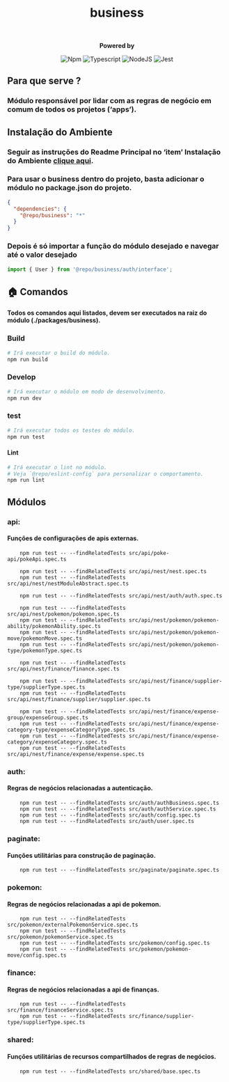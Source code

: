 <div style="text-align: center;">
    <h1>business</h1>
    <br/>
<p>
    <strong>Powered by</strong>

![Npm](https://shields.io/badge/npm-gray?logo=npm&style=falt)
![Typescript](https://img.shields.io/badge/typescript-%23323330.svg?style=falt&logo=typescript&logoColor=%233178C6)
![NodeJS](https://img.shields.io/badge/node.js-6DA55F?style=falt&logo=node.js&logoColor=white)
![Jest](https://img.shields.io/badge/jest-C53d15.svg?style=falt&logo=jest&logoColor=white)
</p>
</div>

## Para que serve ?
### Módulo responsável por lidar com as regras de negócio em comum de todos os projetos (‘apps’). 

## Instalação do Ambiente
### Seguir as instruções do Readme Principal no ‘item’ Instalação do Ambiente [clique aqui](../../README.md). 

### Para usar o business dentro do projeto, basta adicionar o módulo no package.json do projeto.
```json
{
  "dependencies": {
    "@repo/business": "*"
  }      
}
```
### Depois é só importar a função do módulo desejado e navegar até o valor desejado
```typescript
import { User } from '@repo/business/auth/interface';
```

## 🏠  Comandos
#### Todos os comandos aqui listados, devem ser executados na raiz do módulo (./packages/business).

### Build
```bash
# Irá executar o build do módulo.
npm run build
```

### Develop

```bash
# Irá executar o módulo em modo de desenvolvimento.
npm run dev
```

### test

```bash
# Irá executar todos os testes do módulo.
npm run test
```

#### Lint

```bash
# Irá executar o lint no módulo.
# Veja `@repo/eslint-config` para personalizar o comportamento.
npm run lint
```
## Módulos
### api:
#### Funções de configurações de apis externas.
```
    npm run test -- --findRelatedTests src/api/poke-api/pokeApi.spec.ts  
                                   
    npm run test -- --findRelatedTests src/api/nest/nest.spec.ts                                 
    npm run test -- --findRelatedTests src/api/nest/nestModuleAbstract.spec.ts                                 
    
    npm run test -- --findRelatedTests src/api/nest/auth/auth.spec.ts
    
    npm run test -- --findRelatedTests src/api/nest/pokemon/pokemon.spec.ts                                 
    npm run test -- --findRelatedTests src/api/nest/pokemon/pokemon-ability/pokemonAbility.spec.ts                                 
    npm run test -- --findRelatedTests src/api/nest/pokemon/pokemon-move/pokemonMove.spec.ts                                 
    npm run test -- --findRelatedTests src/api/nest/pokemon/pokemon-type/pokemonType.spec.ts
    
    npm run test -- --findRelatedTests src/api/nest/finance/finance.spec.ts
    
    npm run test -- --findRelatedTests src/api/nest/finance/supplier-type/supplierType.spec.ts
    npm run test -- --findRelatedTests src/api/nest/finance/supplier/supplier.spec.ts
    
    npm run test -- --findRelatedTests src/api/nest/finance/expense-group/expenseGroup.spec.ts
    npm run test -- --findRelatedTests src/api/nest/finance/expense-category-type/expenseCategoryType.spec.ts
    npm run test -- --findRelatedTests src/api/nest/finance/expense-category/expenseCategory.spec.ts
    npm run test -- --findRelatedTests src/api/nest/finance/expense/expense.spec.ts                                       
```
### auth:
#### Regras de negócios relacionadas a autenticação.
```
    npm run test -- --findRelatedTests src/auth/authBusiness.spec.ts
    npm run test -- --findRelatedTests src/auth/authService.spec.ts                                 
    npm run test -- --findRelatedTests src/auth/config.spec.ts                                 
    npm run test -- --findRelatedTests src/auth/user.spec.ts                                 
```

### paginate:
#### Funções utilitárias para construção de paginação.
```
    npm run test -- --findRelatedTests src/paginate/paginate.spec.ts                                 
```

### pokemon:
#### Regras de negócios relacionadas a api de pokemon.
```
    npm run test -- --findRelatedTests src/pokemon/externalPokemonService.spec.ts                                 
    npm run test -- --findRelatedTests src/pokemon/pokemonService.spec.ts                                 
    npm run test -- --findRelatedTests src/pokemon/config.spec.ts                                 
    npm run test -- --findRelatedTests src/pokemon/pokemon-move/config.spec.ts                                 
```

### finance:
#### Regras de negócios relacionadas a api de finanças.
```
    npm run test -- --findRelatedTests src/finance/financeService.spec.ts                                                                     
    npm run test -- --findRelatedTests src/finance/supplier-type/supplierType.spec.ts                                                                     
```

### shared:
#### Funções utilitárias de recursos compartilhados de regras de negócios.
```
    npm run test -- --findRelatedTests src/shared/base.spec.ts                                 
```

